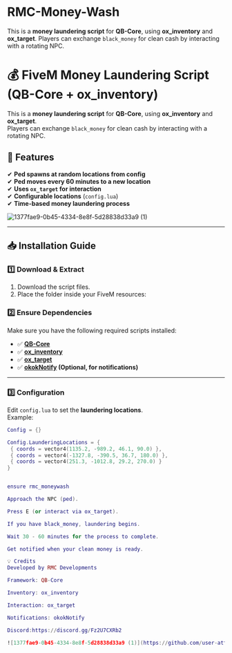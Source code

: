 # RMC-Money-Wash
This is a **money laundering script** for **QB-Core**, using **ox_inventory** and **ox_target**.   Players can exchange `black_money` for clean cash by interacting with a rotating NPC.  

# 💰 FiveM Money Laundering Script (QB-Core + ox_inventory)

This is a **money laundering script** for **QB-Core**, using **ox_inventory** and **ox_target**.  
Players can exchange `black_money` for clean cash by interacting with a rotating NPC.  

## 📌 Features
✔ **Ped spawns at random locations from config**  
✔ **Ped moves every 60 minutes to a new location**  
✔ **Uses `ox_target` for interaction**  
✔ **Configurable locations** (`config.lua`)  
✔ **Time-based money laundering process**  

![1377fae9-0b45-4334-8e8f-5d28838d33a9 (1)](https://github.com/user-attachments/assets/807053ae-9de7-434e-9318-1a6a2da5de45)

---

## 📥 Installation Guide

### 1️⃣ **Download & Extract**
1. Download the script files.
2. Place the folder inside your FiveM resources:  


### 2️⃣ **Ensure Dependencies**
Make sure you have the following required scripts installed:
- ✅ **[QB-Core](https://github.com/qbcore-framework/qb-core)**
- ✅ **[ox_inventory](https://github.com/overextended/ox_inventory)**
- ✅ **[ox_target](https://github.com/overextended/ox_target)**
- ✅ **[okokNotify](https://okok.tebex.io/) (Optional, for notifications)**

---

### 3️⃣ **Configuration**
Edit `config.lua` to set the **laundering locations**.  
Example:
```lua
Config = {}

Config.LaunderingLocations = {
 { coords = vector4(1135.2, -989.2, 46.1, 90.0) },
 { coords = vector4(-1327.8, -390.5, 36.7, 180.0) },
 { coords = vector4(251.3, -1012.8, 29.2, 270.0) }
}


ensure rmc_moneywash

Approach the NPC (ped).

Press E (or interact via ox_target).

If you have black_money, laundering begins.

Wait 30 - 60 minutes for the process to complete.

Get notified when your clean money is ready.

💡 Credits
Developed by RMC Developments

Framework: QB-Core

Inventory: ox_inventory

Interaction: ox_target

Notifications: okokNotify

Discord:https://discord.gg/Fz2U7CXRb2

![1377fae9-0b45-4334-8e8f-5d28838d33a9 (1)](https://github.com/user-attachments/assets/c8c24ca5-6051-4629-8382-b3af1daedc4a)

